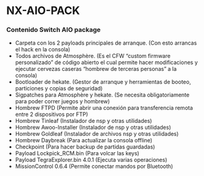 # NX-AIO-PACK

### Contenido Switch AIO package

- Carpeta con los 2 payloads principales de arranque. (Con esto arrancas el hack en la consola)
- Todos archivos de Atmosphère. (Es el CFW “custom firmware personalizado” de código abierto el cual permite hacer modificaciones y ejecutar cervezas caseras “hombrew de terceras personas” a la consola)
- Bootloader de hekate. (Gestor de arranque y herramientas de booteo, particiones y copias de seguridad)
- Sigpatches para Atmosphère y hekate. (Se necesita obligatoriamente para poder correr juegos y hombrew)
- Hombrew FTPD (Permite abrir una conexión para transferencia remota entre 2 dispositivos por FTP)
- Hombrew Tinleaf (Instalador de nsp y otras utilidades)
- Hombrew Awoo-Installer (Instalador de nsp y otras utilidades)
- Hombrew Goldleaf (Instalador de archivos nsp y otras utilidades)
- Hombrew Daybreak (Para actualizar la consola offline)
- Checkpoint (Para hacer backup de partidas guardadas)
- Payload Lockpick_RCM.bin (Para volcar las keys)
- Payload TegraExplorer.bin 4.0.1 (Ejecuta varias operaciones)
- MissionControl 0.6.4 (Permite conectar mandos por Bluetooth)
